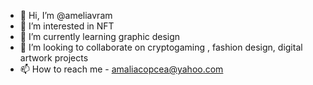 - 👋 Hi, I’m @ameliavram
- 👀 I’m interested in  NFT
- 🌱 I’m currently learning graphic design
- 💞️ I’m looking to collaborate on cryptogaming , fashion design, digital artwork projects
- 📫 How to reach me - amaliacopcea@yahoo.com 

<!---
ameliavram/ameliavram is a ✨ special ✨ repository because its `README.md` (this file) appears on your GitHub profile.
You can click the Preview link to take a look at your changes.
--->

